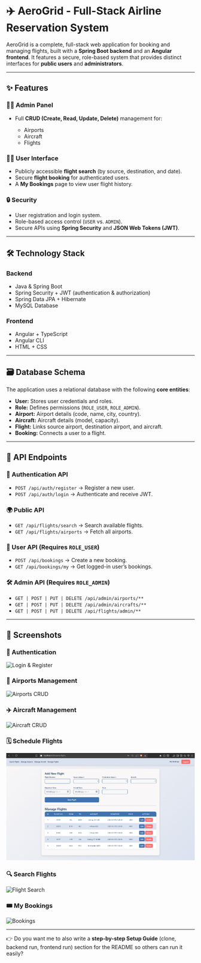 
# ✈️ AeroGrid - Full-Stack Airline Reservation System

AeroGrid is a complete, full-stack web application for booking and managing flights, built with a **Spring Boot backend** and an **Angular frontend**.
It features a secure, role-based system that provides distinct interfaces for **public users** and **administrators**.

---

## ✨ Features

### 👨‍✈️ Admin Panel

* Full **CRUD (Create, Read, Update, Delete)** management for:

  * Airports
  * Aircraft
  * Flights

### 🧑‍💻 User Interface

* Publicly accessible **flight search** (by source, destination, and date).
* Secure **flight booking** for authenticated users.
* A **My Bookings** page to view user flight history.

### 🔒 Security

* User registration and login system.
* Role-based access control (`USER` vs. `ADMIN`).
* Secure APIs using **Spring Security** and **JSON Web Tokens (JWT)**.

---

## 🛠️ Technology Stack

### Backend

* Java & Spring Boot
* Spring Security + JWT (authentication & authorization)
* Spring Data JPA + Hibernate
* MySQL Database

### Frontend

* Angular + TypeScript
* Angular CLI
* HTML + CSS

---

## 🗃️ Database Schema

The application uses a relational database with the following **core entities**:

* **User:** Stores user credentials and roles.
* **Role:** Defines permissions (`ROLE_USER`, `ROLE_ADMIN`).
* **Airport:** Airport details (code, name, city, country).
* **Aircraft:** Aircraft details (model, capacity).
* **Flight:** Links source airport, destination airport, and aircraft.
* **Booking:** Connects a user to a flight.

---

## 🔌 API Endpoints

### 🔑 Authentication API

* `POST /api/auth/register` → Register a new user.
* `POST /api/auth/login` → Authenticate and receive JWT.

### 🌍 Public API

* `GET /api/flights/search` → Search available flights.
* `GET /api/flights/airports` → Fetch all airports.

### 👤 User API (Requires `ROLE_USER`)

* `POST /api/bookings` → Create a new booking.
* `GET /api/bookings/my` → Get logged-in user’s bookings.

### 🛠️ Admin API (Requires `ROLE_ADMIN`)

* `GET | POST | PUT | DELETE /api/admin/airports/**`
* `GET | POST | PUT | DELETE /api/admin/aircrafts/**`
* `GET | POST | PUT | DELETE /api/flights/admin/**`

---

## 📸 Screenshots

### 🔐 Authentication

![Login & Register](https://github.com/nazeer-shaik-01/SkyLink-Booking-Portal/blob/main/airline-frontend/airline-frontend/pics/Login.png)

### 🛫 Airports Management

![Airports CRUD](https://github.com/nazeer-shaik-01/SkyLink-Booking-Portal/blob/main/airline-frontend/airline-frontend/pics/Airports.png)

### ✈️ Aircraft Management

![Aircraft CRUD](https://github.com/nazeer-shaik-01/SkyLink-Booking-Portal/blob/main/airline-frontend/airline-frontend/pics/Aircraft.png)

### 🗓️ Schedule Flights

![Schedule Flight](https://github.com/nazeer-shaik-01/SkyLink-Booking-Portal/blob/main/airline-frontend/airline-frontend/pics/Schedule_flight.png)

### 🔍 Search Flights

![Flight Search](https://github.com/nazeer-shaik-01/SkyLink-Booking-Portal/blob/main/airline-frontend/airline-frontend/pics/Search.png)

### 🎟️ My Bookings

![Bookings](https://github.com/nazeer-shaik-01/SkyLink-Booking-Portal/blob/main/airline-frontend/airline-frontend/pics/Bookings.png)

---


👉 Do you want me to also write a **step-by-step Setup Guide** (clone, backend run, frontend run) section for the README so others can run it easily?
